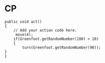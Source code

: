 # CP

    public void act() 
    {
        // Add your action code here.
         move(4);
        if(Greenfoot.getRandomNumber(100) < 10)
        {
            turn(Greenfoot.getRandomNumber(90));
    }   
    }    
